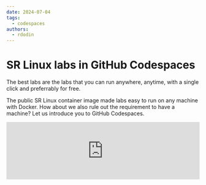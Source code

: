 ```yaml
---
date: 2024-07-04
tags:
  - codespaces
authors:
  - rdodin
---
```


# SR Linux labs in GitHub Codespaces

The best labs are the labs that you can run anywhere, anytime, with a single click and preferrably for free.

The public SR Linux container image made labs easy to run on any machine with Docker. How about we also rule out the requirement to have a machine? Let us introduce you to GitHub Codespaces.

<div class="iframe-container">
<iframe width="100%" src="https://www.youtube.com/embed/kpmTa9h0I-Q" frameborder="0" allow="accelerometer; autoplay; clipboard-write; encrypted-media; gyroscope; picture-in-picture" allowfullscreen></iframe>
</div>
